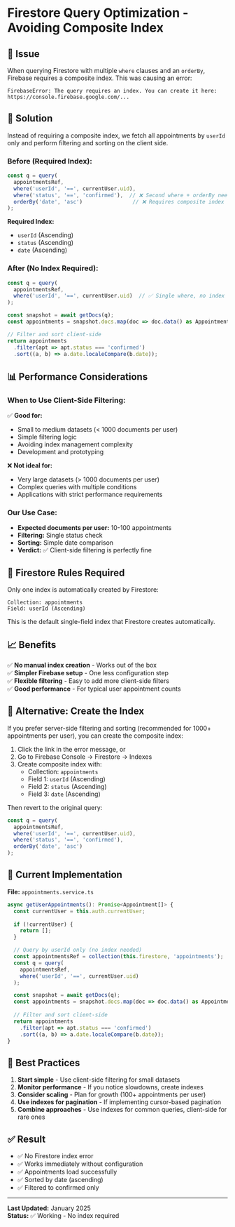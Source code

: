 # Firestore Query Optimization - Avoiding Composite Index

## 🎯 Issue
When querying Firestore with multiple `where` clauses and an `orderBy`, Firebase requires a composite index. This was causing an error:

```
FirebaseError: The query requires an index. You can create it here: https://console.firebase.google.com/...
```

## 🔧 Solution
Instead of requiring a composite index, we fetch all appointments by `userId` only and perform filtering and sorting on the client side.

### Before (Required Index):
```typescript
const q = query(
  appointmentsRef,
  where('userId', '==', currentUser.uid),
  where('status', '==', 'confirmed'),  // ❌ Second where + orderBy needs index
  orderBy('date', 'asc')                // ❌ Requires composite index
);
```

**Required Index:**
- `userId` (Ascending)
- `status` (Ascending)
- `date` (Ascending)

### After (No Index Required):
```typescript
const q = query(
  appointmentsRef,
  where('userId', '==', currentUser.uid)  // ✅ Single where, no index needed
);

const snapshot = await getDocs(q);
const appointments = snapshot.docs.map(doc => doc.data() as Appointment);

// Filter and sort client-side
return appointments
  .filter(apt => apt.status === 'confirmed')
  .sort((a, b) => a.date.localeCompare(b.date));
```

## 📊 Performance Considerations

### When to Use Client-Side Filtering:

✅ **Good for:**
- Small to medium datasets (< 1000 documents per user)
- Simple filtering logic
- Avoiding index management complexity
- Development and prototyping

❌ **Not ideal for:**
- Very large datasets (> 1000 documents per user)
- Complex queries with multiple conditions
- Applications with strict performance requirements

### Our Use Case:
- **Expected documents per user:** 10-100 appointments
- **Filtering:** Single status check
- **Sorting:** Simple date comparison
- **Verdict:** ✅ Client-side filtering is perfectly fine

## 🔐 Firestore Rules Required

Only one index is automatically created by Firestore:
```
Collection: appointments
Field: userId (Ascending)
```

This is the default single-field index that Firestore creates automatically.

## 📈 Benefits

✅ **No manual index creation** - Works out of the box  
✅ **Simpler Firebase setup** - One less configuration step  
✅ **Flexible filtering** - Easy to add more client-side filters  
✅ **Good performance** - For typical user appointment counts  

## 🚀 Alternative: Create the Index

If you prefer server-side filtering and sorting (recommended for 1000+ appointments per user), you can create the composite index:

1. Click the link in the error message, or
2. Go to Firebase Console → Firestore → Indexes
3. Create composite index with:
   - Collection: `appointments`
   - Field 1: `userId` (Ascending)
   - Field 2: `status` (Ascending)
   - Field 3: `date` (Ascending)

Then revert to the original query:
```typescript
const q = query(
  appointmentsRef,
  where('userId', '==', currentUser.uid),
  where('status', '==', 'confirmed'),
  orderBy('date', 'asc')
);
```

## 📝 Current Implementation

**File:** `appointments.service.ts`

```typescript
async getUserAppointments(): Promise<Appointment[]> {
  const currentUser = this.auth.currentUser;
  
  if (!currentUser) {
    return [];
  }

  // Query by userId only (no index needed)
  const appointmentsRef = collection(this.firestore, 'appointments');
  const q = query(
    appointmentsRef,
    where('userId', '==', currentUser.uid)
  );

  const snapshot = await getDocs(q);
  const appointments = snapshot.docs.map(doc => doc.data() as Appointment);
  
  // Filter and sort client-side
  return appointments
    .filter(apt => apt.status === 'confirmed')
    .sort((a, b) => a.date.localeCompare(b.date));
}
```

## 🎯 Best Practices

1. **Start simple** - Use client-side filtering for small datasets
2. **Monitor performance** - If you notice slowdowns, create indexes
3. **Consider scaling** - Plan for growth (100+ appointments per user)
4. **Use indexes for pagination** - If implementing cursor-based pagination
5. **Combine approaches** - Use indexes for common queries, client-side for rare ones

## ✅ Result

- ✅ No Firestore index error
- ✅ Works immediately without configuration
- ✅ Appointments load successfully
- ✅ Sorted by date (ascending)
- ✅ Filtered to confirmed only

---

**Last Updated:** January 2025  
**Status:** ✅ Working - No index required
